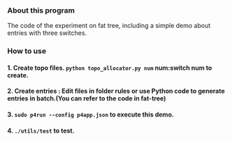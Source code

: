 ### About this program
The code of the experiment on fat tree, including a simple demo about entries with three switches.
### How to use
#### 1. Create topo files. `python topo_allocator.py num` num:switch num to create.
#### 2. Create entries : Edit files in folder rules or use Python code to generate entries in batch.(You can refer to the code in fat-tree)
#### 3. `sudo p4run --config p4app.json` to execute this demo.
#### 4. `./utils/test` to test.
